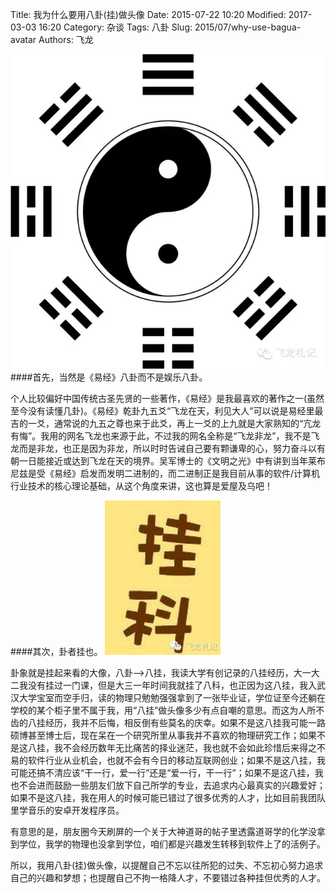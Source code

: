 Title: 我为什么要用八卦(挂)做头像
Date: 2015-07-22 10:20
Modified: 2017-03-03 16:20
Category: 杂谈
Tags: 八卦
Slug: 2015/07/why-use-bagua-avatar
Authors: 飞龙


![bagua](/static/2015/07/bagua.jpg)
####首先，当然是《易经》八卦而不是娱乐八卦。

个人比较偏好中国传统古圣先贤的一些著作，《易经》是我最喜欢的著作之一(虽然至今没有读懂几卦)。《易经》乾卦九五爻“飞龙在天，利见大人”可以说是易经里最吉的一爻，通常说的九五之尊也来于此爻，再上一爻的上九就是大家熟知的“亢龙有悔”。我用的网名飞龙也来源于此，不过我的网名全称是“飞龙非龙”，我不是飞龙而是非龙，也正是因为非龙，所以时时告诫自己要有颗谦卑的心，努力奋斗以有朝一日能接近或达到飞龙在天的境界。吴军博士的《文明之光》中有讲到当年莱布尼兹是受《易经》启发而发明二进制的，而二进制正是我目前从事的软件/计算机行业技术的核心理论基础，从这个角度来讲，这也算是爱屋及乌吧！

####其次，卦者挂也。
![guake](/static/2015/07/guake.jpg)

卦象就是挂起来看的大像，八卦-->八挂，我读大学有创记录的八挂经历，大一大二我没有挂过一门课，但是大三一年时间我就挂了八科，也正因为这八挂，我入武汉大学宝室而空手归，读的物理只勉勉强强拿到了一张毕业证，学位证至今还躺在学校的某个柜子里不属于我，用“八挂”做头像多少有点自嘲的意思。而这为人所不齿的八挂经历，我并不后悔，相反倒有些莫名的庆幸。如果不是这八挂我可能一路硕博甚至博士后，现在呆在一个研究所里从事我并不喜欢的物理研究工作；如果不是这八挂，我不会经历数年无比痛苦的择业迷茫，我也就不会如此珍惜后来得之不易的软件行业从业机会，也就不会有今日的移动互联网创业；如果不是这八挂，我可能还搞不清应该“干一行，爱一行”还是“爱一行，干一行”；如果不是这八挂，我也不会进而鼓励一些朋友们放下自己所学的专业，去追求内心最真实的兴趣爱好；如果不是这八挂，我在用人的时候可能已错过了很多优秀的人才，比如目前我团队里学音乐的安卓开发程序员。

有意思的是，朋友圈今天刷屏的一个关于大神道哥的帖子里透露道哥学的化学没拿到学位，我学的物理也没拿到学位，咱们都是兴趣发生转移到软件上了的活例子。

所以，我用八卦(挂)做头像，以提醒自己不忘以往所犯的过失、不忘初心努力追求自己的兴趣和梦想；也提醒自己不拘一格降人才，不要错过各种挂但优秀的人才。

